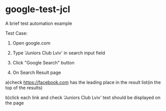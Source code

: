 # google-test-jcl

A brief test automation example

Test Case:

1. Open google.com

2. Type 'Juniors Club Lviv' in search input field

3. Click "Google Search" button

4. On Search Result page

a)check https://facebook.com has the leading place in the result list(in the top of the results)

b)click each link and check 'Juniors Club Lviv' text should be displayed on the page
